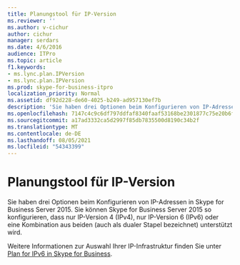 ```yaml
---
title: Planungstool für IP-Version
ms.reviewer: ''
ms.author: v-cichur
author: cichur
manager: serdars
ms.date: 4/6/2016
audience: ITPro
ms.topic: article
f1.keywords:
- ms.lync.plan.IPVersion
- ms.lync.plan.IPVersion
ms.prod: skype-for-business-itpro
localization_priority: Normal
ms.assetid: df92d228-de60-4025-b249-ad957130ef7b
description: 'Sie haben drei Optionen beim Konfigurieren von IP-Adressen in Skype for Business Server 2015: Sie können Skype for Business Server 2015 so konfigurieren, dass nur IP-Version 4 (IPv4), nur IP-Version 6 (IPv6) oder eine Kombination aus beiden (auch als dualer Stapel bezeichnet) unterstützt wird.'
ms.openlocfilehash: 7147c4c9c6df797ddfaf8340faaf53168be2301877c75e20b6f8d956afe21481
ms.sourcegitcommit: a17ad3332ca5d2997f85db7835500d8190c34b2f
ms.translationtype: MT
ms.contentlocale: de-DE
ms.lasthandoff: 08/05/2021
ms.locfileid: "54343399"
---
```

# <a name="ip-version-planning-tool"></a>Planungstool für IP-Version
 
Sie haben drei Optionen beim Konfigurieren von IP-Adressen in Skype for Business Server 2015. Sie können Skype for Business Server 2015 so konfigurieren, dass nur IP-Version 4 (IPv4), nur IP-Version 6 (IPv6) oder eine Kombination aus beiden (auch als dualer Stapel bezeichnet) unterstützt wird.
  
Weitere Informationen zur Auswahl Ihrer IP-Infrastruktur finden Sie unter [Plan for IPv6 in Skype for Business](../../plan-your-deployment/network-requirements/ipv6.md).
  

